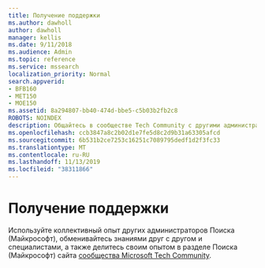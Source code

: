```yaml
---
title: Получение поддержки
ms.author: dawholl
author: dawholl
manager: kellis
ms.date: 9/11/2018
ms.audience: Admin
ms.topic: reference
ms.service: mssearch
localization_priority: Normal
search.appverid:
- BFB160
- MET150
- MOE150
ms.assetid: 8a294807-bb40-474d-bbe5-c5b03b2fb2c8
ROBOTS: NOINDEX
description: Общайтесь в сообществе Tech Community с другими администраторами и экспертами Поиска (Майкрософт)
ms.openlocfilehash: ccb3847a8c2b02d1e7fe5d8c2d9b31a63305afcd
ms.sourcegitcommit: 6b531b2ce7253c16251c7089795dedf1d2f3fc33
ms.translationtype: MT
ms.contentlocale: ru-RU
ms.lasthandoff: 11/13/2019
ms.locfileid: "38311866"
---
```

# <a name="get-support"></a>Получение поддержки

Используйте коллективный опыт других администраторов Поиска (Майкрософт), обменивайтесь знаниями друг с другом и специалистами, а также делитесь своим опытом в разделе Поиска (Майкрософт) сайта [сообщества Microsoft Tech Community](https://techcommunity.microsoft.com/t5/Microsoft-Search/ct-p/MicrosoftSearch).

  

